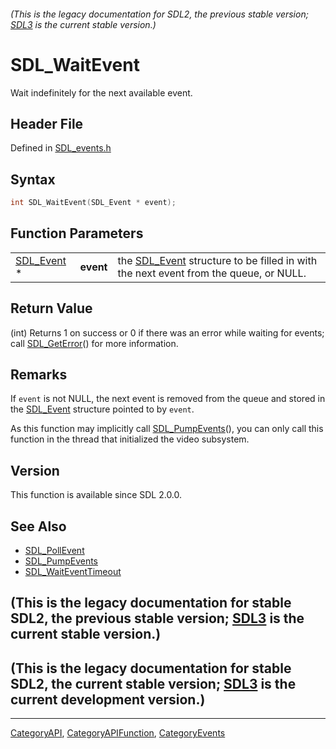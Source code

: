 ###### (This is the legacy documentation for SDL2, the previous stable version; [SDL3](https://wiki.libsdl.org/SDL3/) is the current stable version.)
# SDL_WaitEvent

Wait indefinitely for the next available event.

## Header File

Defined in [SDL_events.h](https://github.com/libsdl-org/SDL/blob/SDL2/include/SDL_events.h)

## Syntax

```c
int SDL_WaitEvent(SDL_Event * event);
```

## Function Parameters

|                          |           |                                                                                                   |
| ------------------------ | --------- | ------------------------------------------------------------------------------------------------- |
| [SDL_Event](SDL_Event) * | **event** | the [SDL_Event](SDL_Event) structure to be filled in with the next event from the queue, or NULL. |

## Return Value

(int) Returns 1 on success or 0 if there was an error while waiting for
events; call [SDL_GetError](SDL_GetError)() for more information.

## Remarks

If `event` is not NULL, the next event is removed from the queue and stored
in the [SDL_Event](SDL_Event) structure pointed to by `event`.

As this function may implicitly call [SDL_PumpEvents](SDL_PumpEvents)(),
you can only call this function in the thread that initialized the video
subsystem.

## Version

This function is available since SDL 2.0.0.

## See Also

- [SDL_PollEvent](SDL_PollEvent)
- [SDL_PumpEvents](SDL_PumpEvents)
- [SDL_WaitEventTimeout](SDL_WaitEventTimeout)


## (This is the legacy documentation for stable SDL2, the previous stable version; [SDL3](https://wiki.libsdl.org/SDL3/) is the current stable version.)



## (This is the legacy documentation for stable SDL2, the current stable version; [SDL3](https://wiki.libsdl.org/SDL3/) is the current development version.)



----
[CategoryAPI](CategoryAPI), [CategoryAPIFunction](CategoryAPIFunction), [CategoryEvents](CategoryEvents)

